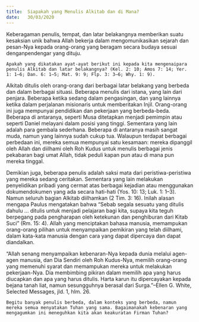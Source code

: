 ```yaml
---
title:  Siapakah yang Menulis Alkitab dan di Mana?
date:   30/03/2020
---
```


Keberagaman penulis, tempat, dan latar belakangnya memberikan suatu kesaksian unik bahwa Allah bekerja dalam mengomunikasikan sejarah dan pesan-Nya kepada orang-orang yang beragam secara budaya sesuai denganpendengar yang dituju. 

`Apakah yang dikatakan ayat-ayat berikut ini kepada kita mengenaipara penulis Alkitab dan latar belakangnya? (Kel. 2: 10; Amos 7: 14; Yer. 1: 1–6; Dan. 6: 1–5; Mat. 9: 9; Flp. 3: 3–6; Why. 1: 9).` 

Alkitab ditulis oleh orang-orang dari berbagai latar belakang yang berbeda dan dalam berbagai situasi. Beberapa menulis dari istana, yang lain dari penjara. Beberapa ketika sedang dalam pengasingan, dan yang lainnya ketika dalam perjalanan misionaris untuk memberitakan Injil. Orang-orang ini juga mempunyai pendidikan dan pekerjaan yang berbeda-beda. Beberapa di antaranya, seperti Musa ditetapkan menjadi pemimpin atau seperti Daniel melayani dalam posisi yang tinggi. Sementara yang lain adalah para gembala sederhana. Beberapa di antaranya masih sangat muda, namun yang lainnya sudah cukup tua. Walaupun terdapat berbagai perbedaan ini, mereka semua mempunyai satu kesamaan: mereka dipanggil oleh Allah dan diilhami oleh Roh Kudus untuk menulis berbagai jenis pekabaran bagi umat Allah, tidak peduli kapan pun atau di mana pun mereka tinggal.

Demikian juga, beberapa penulis adalah saksi mata dari peristiwa-peristiwa yang mereka sedang ceritakan. Sementara yang lain melakukan penyelidikan pribadi yang cermat atas berbagai kejadian atau menggunakan dokumendokumen yang ada secara hati-hati (Yos. 10: 13; Luk. 1: 1–3). Namun seluruh bagian Alkitab diilhamkan (2 Tim. 3: 16). Inilah alasan mengapa Paulus mengatakan bahwa “Sebab segala sesuatu yang ditulis dahulu ... ditulis untuk menjadi pelajaran bagi kita, supaya kita teguh berpegang pada pengharapan oleh ketekunan dan penghiburan dari Kitab Suci” (Rm. 15: 4). Allah yang menciptakan bahasa manusia, memampukan orang-orang pilihan untuk menyampaikan pemikiran yang telah diilhami, dalam kata-kata manusia dengan cara yang dapat dipercaya dan dapat diandalkan. 

“Allah senang menyampaikan kebenaran-Nya kepada dunia melalui agen-agen manusia, dan Dia Sendiri oleh Roh Kudus-Nya, memilih orang-orang yang memenuhi syarat dan memampukan mereka untuk melakukan pekerjaan-Nya. Dia membimbing pikiran dalam memilih apa yang harus diucapkan dan apa yang harus ditulis. Harta karun itu dipercayakan kepada bejana tanah liat, namun sesungguhnya berasal dari Surga.”–Ellen G. White, Selected Messages, jld. 1, hlm. 26. 

`Begitu banyak penulis berbeda, dalam konteks yang berbeda, namun mereka semua menyatakan Tuhan yang sama. Bagaimanakah kebenaran yang mengagumkan ini meneguhkan kita akan keakuratan Firman Tuhan?`